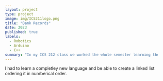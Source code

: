 ```yaml
---
layout: project
type: project
image: img/ICS211logo.png
title: "Bank Records"
date: 2023
published: true
labels:
  - Robotics
  - Arduino
  - C++
summary: "In my ICS 212 class we worked the whole semester learning the C programming language and developed a user interface that keeps track of bank records. This system should take the user's input and store it until it is deleted by the user. Everytime the user exists the program all the records should be saved. When the program is run again, a the data on the sheet should be read and stored into a linked list."
---
```

I had to learn a completley new language and be able to create a linked list ordering it in numberical order.
<div class="text-center p-4">
  
</div>



